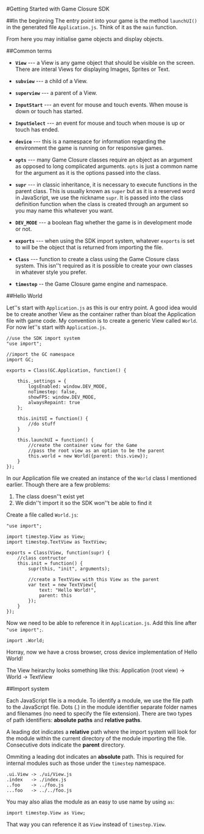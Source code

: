 #Getting Started with Game Closure SDK

##In the beginning
The entry point into your game is the method `launchUI()` in the generated file 
`Application.js`. Think of it as the `main` function.

From here you may initialise game objects and display objects.

##Common terms

* __`View`__ --- a View is any game object that should be visible on the
screen. There are interal Views for displaying Images, Sprites or Text. 

* __`subview`__ --- a child of a View.

* __`superview`__ --- a parent of a View.

* __`InputStart`__ --- an event for mouse and touch events. When mouse is down or touch has started.

* __`InputSelect`__ --- an event for mouse and touch when mouse is up or touch has ended.

* __`device`__ --- this is a namespace for information regarding the environment the game is running on for responsive games.

* __`opts`__ --- many Game Closure classes require an object as an argument as opposed to long complicated arguments. `opts` is just a common name for the argument as it is the options passed into the class.

* __`supr`__ --- in classic inheritance, it is necessary to execute functions in the parent class. This is usually known as `super` but as it is a reserved word in JavaScript, we use the nickname `supr`. It is passed into the class definition function when the class is created through an argument so you may name this whatever you want.

* __`DEV_MODE`__ --- a boolean flag whether the game is in development mode or not.

* __`exports`__ --- when using the SDK import system, whatever `exports` is set to will be the object that is returned from importing the file.

* __`Class`__ --- function to create a class using the Game Closure class system. This isn''t required as it is possible to create your own classes in whatever style you prefer.

* __`timestep`__ -- the Game Closure game engine and namespace.

##Hello World

Let''s start with `Application.js` as this is our entry point. A good idea
would be to create another View as the container rather than bloat
the Application file with game code. My convention is to create a generic
View called `World`. For now let''s start with `Application.js`.

    //use the SDK import system
    "use import";

    //import the GC namespace
    import GC;

    exports = Class(GC.Application, function() {

        this._settings = {
            logsEnabled: window.DEV_MODE,
            noTimestep: false,
            showFPS: window.DEV_MODE,
            alwaysRepaint: true
        };

        this.initUI = function() {
            //do stuff
        }

        this.launchUI = function() {
            //create the container view for the Game
            //pass the root view as an option to be the parent
            this.world = new World({parent: this.view});
        }
    });

In our Application file we created an instance of the `World` class I mentioned
earlier. Though there are a few problems:

1. The class doesn''t exist yet
2. We didn''t import it so the SDK won''t be able to find it

Create a file called `World.js`:

    "use import";

    import timestep.View as View;
    import timestep.TextView as TextView;

    exports = Class(View, function(supr) {
		//class contructor
		this.init = function() {
			supr(this, "init", arguments);

			//create a TextView with this View as the parent
			var text = new TextView({
				text: "Hello World!",
				parent: this
			});
		}
    });

Now we need to be able to reference it in `Application.js`. Add this line after `"use import";`.

	import .World;

Horray, now we have a cross browser, cross device implementation of 
Hello World!

The View heirarchy looks something like this:
    Application (root view) -> World -> TextView

##Import system

Each JavaScript file is a module. To identify a module, we use the file path 
to the JavaScript file. Dots (.) in the module identifier separate folder 
names and filenames (no need to specify the file extension). There are two 
types of path identifiers: __absolute paths__ and __relative paths__.

A leading dot indicates a __relative__ path where the import system will look
for the module within the current directory of the module importing the
file. Consecutive dots indicate the __parent__ directory.

Ommiting a leading dot indicates an __absolute__ path. This is required for
internal modules such as those under the `timestep` namespace.

    .ui.View -> ./ui/View.js
    .index   -> ./index.js
    ..foo    -> ../foo.js
    ...foo   -> ../../foo.js

You may also alias the module as an easy to use name by using `as`:

    import timestep.View as View;

That way you can reference it as `View` instead of `timestep.View`.


